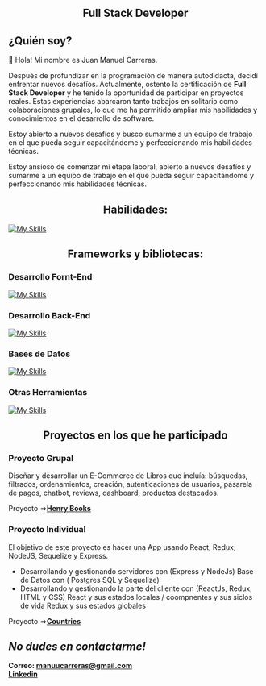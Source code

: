 <h2 align='center'>
 Full Stack Developer 
</h2>

## ¿Quién soy?

👋 Hola! Mi nombre es Juan Manuel Carreras.

Después de profundizar en la programación de manera autodidacta, decidí enfrentar nuevos desafíos. Actualmente, ostento la certificación de **Full Stack Developer** y he tenido la oportunidad de participar en proyectos reales. Estas experiencias abarcaron tanto trabajos en solitario como colaboraciones grupales, lo que me ha permitido ampliar mis habilidades y conocimientos en el desarrollo de software.

Estoy abierto a nuevos desafíos y busco sumarme a un equipo de trabajo en el que pueda seguir capacitándome y perfeccionando mis habilidades técnicas.

Estoy ansioso de comenzar mi etapa laboral, abierto a nuevos desafíos y sumarme a un equipo de trabajo en el que pueda seguir capacitándome y perfeccionando mis habilidades técnicas.

</p>

<h2 align='center'> Habilidades: </h2>

[![My Skills](https://skillicons.dev/icons?i=html,css,javascript)](https://skillicons.dev)

<h2 align='center'>Frameworks y bibliotecas:</h2>

### Desarrollo Fornt-End

[![My Skills](https://skillicons.dev/icons?i=react,redux,vite)](https://skillicons.dev)

### Desarrollo Back-End

[![My Skills](https://skillicons.dev/icons?i=nodejs,express)](https://skillicons.dev)

### Bases de Datos

[![My Skills](https://skillicons.dev/icons?i=postgres,sequelize)](https://skillicons.dev)

### Otras Herramientas

[![My Skills](https://skillicons.dev/icons?i=github,git)](https://skillicons.dev)

<h2 align='center'>Proyectos en los que he participado</h2>

### Proyecto Grupal

Diseñar y desarrollar un E-Commerce de Libros que incluía: búsquedas, filtrados, ordenamientos, creación, autenticaciones de usuarios, pasarela de pagos, chatbot, reviews, dashboard, productos destacados.

Proyecto =><a href='https://github.com/scch94/probando-pf'><strong>Henry Books</strong></a>

### Proyecto Individual

El objetivo de este proyecto es hacer una App usando React, Redux, NodeJS, Sequelize y Express.

-   Desarrollando y gestionando servidores con (Express y NodeJs) Base de Datos con ( Postgres SQL y Sequelize)
-   Desarrollando y gestionando la parte del cliente con (ReactJs, Redux, HTML y CSS)
    React y sus estados locales / coompnentes y sus siclos de vida
    Redux y sus estados globales

Proyecto =><a href='https://github.com/JuanMaCarreras/PI-Countries'><strong>Countries</strong></a>

## _No dudes en contactarme!_

**Correo: manuucarreras@gmail.com** </br>
**<a href='https://www.linkedin.com/in/manuel-carreras/'>Linkedin</a>**
